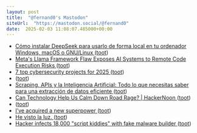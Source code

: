 ```yaml
---
layout: post
title:  "@fernand0's Mastodon"
siteUrl:  "https://mastodon.social/@fernand0"
date:  2025-02-03 11:08:07.485000+00:00
---
```

*  [Cómo instalar DeepSeek para usarlo de forma local en tu ordenador Windows, macOS o GNU/Linux ](https://www.xataka.com/basics/como-instalar-deepseek-para-usarlo-forma-local-tu-ordenador-windows-macos-gnu-linu) ([toot](https://mastodon.social/@fernand0/113939637042132206))
*  [Meta's Llama Framework Flaw Exposes AI Systems to Remote Code Execution Risks ](https://thehackernews.com/2025/01/metas-llama-framework-flaw-exposes-ai.htm) ([toot](https://mastodon.social/@fernand0/113939570154100047))
*  [7 top cybersecurity projects for 2025 ](https://www.csoonline.com/article/3801019/7-top-cybersecurity-projects-for-2025.htm) ([toot](https://mastodon.social/@fernand0/113939264346119356))
*  [ ](https://mastodon.social/users/fernand0/statuses/113938627553150738/activity) ([toot](https://mastodon.social/users/fernand0/statuses/113938627553150738/activity))
*  [Scraping, APIs y la Inteligencia Artificial: Todo lo que necesitas saber para una extracción de datos eficiente ](https://wwwhatsnew.com/2025/01/06/scraping-apis-y-la-inteligencia-artificial-todo-lo-que-necesitas-saber-para-una-extraccion-de-datos-eficiente) ([toot](https://mastodon.social/@fernand0/113938241004007449))
*  [Can Technology Help Us Calm Down Road Rage? \| HackerNoon ](https://hackernoon.com/can-technology-help-us-calm-down-road-rag) ([toot](https://mastodon.social/@fernand0/113937514701643788))
*  [ ](https://mastodon.social/@vrruiz) ([toot](https://mastodon.social/@fernand0/113936625036773595))
*  [I’ve acquired a new superpower ](https://danielwirtz.com/blog/spot-the-difference-superpowe) ([toot](https://mastodon.social/@fernand0/113935795802370520))
*  [He visto la luz. ](https://avecesunafoto.wordpress.com/2025/02/02/he-visto-la-luz-30) ([toot](https://mastodon.social/@fernand0/113935659442681073))
*  [Hacker infects 18,000 "script kiddies" with fake malware builder ](https://www.bleepingcomputer.com/news/security/hacker-infects-18-000-script-kiddies-with-fake-malware-builder) ([toot](https://mastodon.social/@fernand0/113935424934585512))
